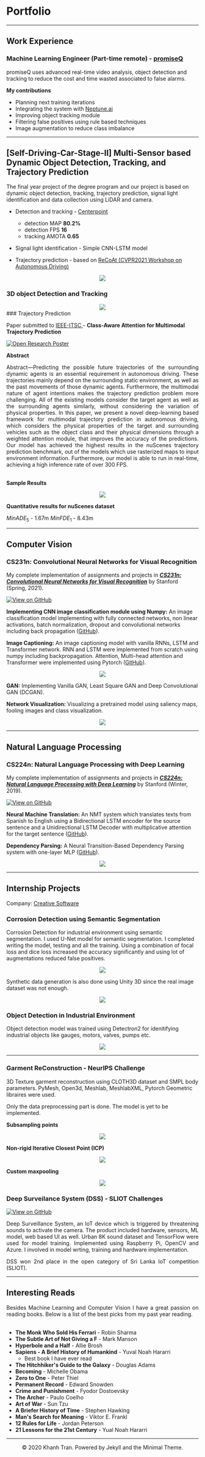 # Portfolio
---
## Work Experience

### Machine Learning Engineer (Part-time remote) - <a href='https://www.promiseq.com/'>promiseQ</a>

promiseQ uses advanced real-time video analysis, object detection and tracking to reduce the cost and time wasted associated to false alarms.

**My contributions** 
* Planning next training iterations
* Integrating the system with <a href='https://neptune.ai/' > Neptune.ai </a>
* Improving object tracking module
* Filtering false positives using rule based techniques
* Image augmentation to reduce class imbalance 

---

## [Self-Driving-Car-Stage-II] Multi-Sensor based Dynamic Object Detection, Tracking, and Trajectory Prediction

The final year project of the degree program and our project is based on dynamic object detection, tracking, trajectory prediction, signal light identification and data collection using LiDAR and camera. 
- Detection and tracking - <a href='https://arxiv.org/abs/2006.11275'> Centerpoint </a> 
  - detection MAP **80.2%**
  - detection FPS **16**
  - tracking  AMOTA **0.65**

- Signal light identification - Simple CNN-LSTM model
- Trajectory prediction - based on <a href='https://drive.google.com/file/d/1Ksq7X5dzouMV2jG1QYcgWzpUl2dKWUDW/view'> ReCoAt (CVPR2021 Workshop on Autonomous Driving) </a>
<center><img src="images/fyp3.png"/></center>

### 3D object Detection and Tracking

<center><img src="images/centerpoint.png"/></center>
### Trajectory Prediction

Paper submitted to <a href='https://www.ieee-itsc2022.org/'> IEEE-ITSC </a> - **Class-Aware Attention for Multimodal Trajectory Prediction**

<!-- [![Run in Google Drive](https://img.shields.io/badge/Drive-View%20in%20Google%20Drive-blue?logo=googledrive&logoColor=#4285F4)](https://drive.google.com/file/d/1fg3wfGAm5fC2huAs-Va7XjCXAunanhGb/view?usp=sharing) -->

[![Open Research Poster](https://img.shields.io/badge/PDF-Open%20Research%20Paper-blue?logo=adobe-acrobat-reader&logoColor=white)](pdf/IEEE_ITSC.pdf)


**Abstract**

<div style="text-align: justify"> Abstract—Predicting the possible future trajectories of the surrounding dynamic agents is an essential requirement in autonomous driving. These trajectories mainly depend on the surrounding static environment, as well as the past movements of those dynamic agents. Furthermore, the multimodal nature of agent intentions makes the trajectory prediction problem more challenging. All of the existing models consider the target agent as well as the surrounding agents similarly, without considering the variation of physical properties. In this paper, we present a novel deep-learning based framework for multimodal trajectory prediction in autonomous driving, which considers the physical properties of the target and surrounding vehicles such as the object class and their physical dimensions through a weighted attention module, that improves the accuracy of the predictions. Our model has achieved the highest results in the nuScenes trajectory prediction benchmark, out of the models which use rasterized maps to input environment information. Furthermore, our model is able to run in real-time, achieving a high inference rate of over 300 FPS. </div>
<br>

**Sample Results**
<center><img src="images/paper-viz.png"/></center>

**Quantitative results for nuScenes dataset**

$MinADE_5$ - 1.67m
$MinFDE_1$ - 8.43m

---

## Computer Vision

### CS231n: Convolutional Neural Networks for Visual Recognition

My complete implementation of assignments and projects in [***CS231n: Convolutional Neural Networks for Visual Recognition***](http://cs231n.stanford.edu/2021/) by Stanford (Spring, 2021).

[![View on GitHub](https://img.shields.io/badge/GitHub-View_on_GitHub-blue?logo=GitHub)](https://github.com/)

**Implementing CNN image classification module using Numpy:** 
An image classification model implementing with fully connected networks, non linear activations, batch normalization, dropout and convolutional networks including back propagation ([GitHub](https://github.com/)).

**Image Captioning:** An image captioning model with vanilla RNNs, LSTM and Transformer network. RNN and LSTM were implemented from scratch using  numpy including backpropagation. Attention, Multi-head attention and Transformer were implemented using Pytorch ([GitHub](https://github.com/chriskhanhtran/CS224n-NLP-Assignments/tree/master/assignments/a3)).

<center><img src="images/cs231n.png"/></center>

**GAN:** Implementing Vanilla GAN, Least Square GAN and Deep Convolutional GAN (DCGAN). 

**Network Visualization:** Visualizing a pretrained model using saliency maps, fooling images and class visualization.

<center><img src="images/saliency2.png"/></center>

---
## Natural Language Processing

### CS224n: Natural Language Processing with Deep Learning

My complete implementation of assignments and projects in [***CS224n: Natural Language Processing with Deep Learning***](http://web.stanford.edu/class/cs224n/) by Stanford (Winter, 2019).

[![View on GitHub](https://img.shields.io/badge/GitHub-View_on_GitHub-blue?logo=GitHub)](https://github.com/)

**Neural Machine Translation:** An NMT system which translates texts from Spanish to English using a Bidirectional LSTM encoder for the source sentence and a Unidirectional LSTM Decoder with multiplicative attention for the target sentence ([GitHub](https://github.com/)).

**Dependency Parsing:** A Neural Transition-Based Dependency Parsing system with one-layer MLP ([GitHub](https://github.com)).

<center><img src="images/nlp.png"/></center>

---

## Internship Projects

Company: [Creative Software](https://www.creativesoftware.com/)
### Corrosion Detection using Semantic Segmentation

Corrosion Detection for industrial environment using semantic segmentation. I used U-Net model for semantic segmentation. I completed writing the model, testing and all the training. Using a combination of focal loss and dice loss increased the accuracy significantly and using lot of augmentations reduced false positives.

<center><img src="images/unet.png"/></center>

Synthetic data generation is also done using Unity 3D since the real image dataset was not enough.

<center><img src="images/synthe.png"/></center>


### Object Detection in Industrial Environment

Object detection model was trained using Detectron2 for idenitifying industrial objects like gauges, motors, valves, pumps etc. 

<center><img src="images/maskrcnn.png"/></center>

---

### Garment ReConstruction - NeurIPS Challenge

3D Texture garment reconstruction using CLOTH3D dataset and SMPL body parameters. PyMesh, Open3d, Meshlab, MeshlabXML, Pytorch Geometric libraires were used.

Only the data preprocessing part is done. The model is yet to be implemented.

**Subsampling points**
<center><img src="images/subsampling.png"/></center>

**Non-rigid Iterative Closest Point (ICP)**
<center><img src="images/nicp.png"/></center>

**Custom maxpooling**
<center><img src="images/maxpool.png"/></center>

### Deep Surveilance System (DSS) - SLIOT Challenges

[![View on GitHub](https://img.shields.io/badge/GitHub-View_on_GitHub-blue?logo=GitHub)](https://github.com/)

<div style="text-align: justify"> Deep Surveillance System, an IoT device which is triggered by threatening sounds to activate the camera. The product included hardware, sensors, ML model, web based UI as well. Urban 8K sound dataset and TensorFlow were used for model training. Implemented using Raspberry Pi, OpenCV and Azure. I involved in model wrting, training and hardware implementation.

DSS won 2nd place in the open category of Sri Lanka IoT competition (SLIOT). </div>

---

## Interesting Reads


<div style="text-align: justify">Besides Machine Learning and Computer Vision I have a great passion on reading books. Below is a list of the best picks from my past year reading.</div>
<br>

- **The Monk Who Sold His Ferrari** - Robin Sharma
- **The Subtle Art of Not Giving a F** - Mark Manson
- **Hyperbole and a Half** - Allie Brosh
- **Sapiens - A Brief History of Humankind** - Yuval Noah Hararri 
  - Best book I have ever read
- **The Hitchhiker's Guide to the Galaxy** - Douglas Adams
- **Becoming** - Michelle Obama
- **Zero to One** - Peter Thiel
- **Permanent Record** - Edward Snowden
- **Crime and Punishment** - Fyodor Dostoevsky
- **The Archer** - Paulo Coelho
- **Art of War** - Sun Tzu
- **A Briefer History of Time** - Stephen Hawking
- **Man's Search for Meaning** - Viktor E. Frankl
- **12 Rules for Life** - Jordan Peterson
- **21 Lessons for the 21st Century** - Yual Noah Hararri

---
<center>© 2020 Khanh Tran. Powered by Jekyll and the Minimal Theme.</center>
